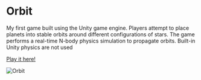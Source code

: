 # Orbit
My first game built using the Unity game engine. Players attempt to place planets into stable orbits around different configurations of stars. The game performs a real-time N-body physics simulation to propagate orbits. Built-in Unity physics are not used

[Play it here!](https://triskit124.github.io/Orbit/)

![Orbit](src\show_off.gif)
